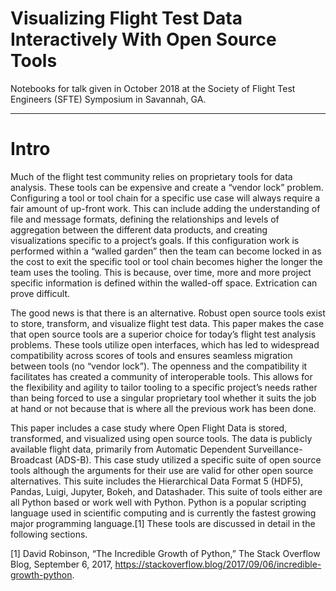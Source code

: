# Visualizing Flight Test Data Interactively With Open Source Tools

Notebooks for talk given in October 2018 at the Society of Flight Test Engineers (SFTE) Symposium in Savannah, GA. 

- - -

# Intro
Much of the flight test community relies on proprietary tools for data analysis. These tools can be expensive and create a “vendor lock” problem. Configuring a tool or tool chain for a specific use case will always require a fair amount of up-front work. This can include adding the understanding of file and message formats, defining the relationships and levels of aggregation between the different data products, and creating visualizations specific to a project’s goals. If this configuration work is performed within a “walled garden” then the team can become locked in as the cost to exit the specific tool or tool chain becomes higher the longer the team uses the tooling. This is because, over time, more and more project specific information is defined within the walled-off space. Extrication can prove difficult. 

The good news is that there is an alternative. Robust open source tools exist to store, transform, and visualize flight test data. This paper makes the case that open source tools are a superior choice for today’s flight test analysis problems. These tools utilize open interfaces, which has led to widespread compatibility across scores of tools and ensures seamless migration between tools (no “vendor lock”). The openness and the compatibility it facilitates has created a community of interoperable tools. This allows for the flexibility and agility to tailor tooling to a specific project’s needs rather than being forced to use a singular proprietary tool whether it suits the job at hand or not because that is where all the previous work has been done. 

This paper includes a case study where Open Flight Data is stored, transformed, and visualized using open source tools. The data is publicly available flight data, primarily from Automatic Dependent Surveillance-Broadcast (ADS-B). This case study utilized a specific suite of open source tools although the arguments for their use are valid for other open source alternatives. This suite includes the Hierarchical Data Format 5 (HDF5), Pandas, Luigi, Jupyter, Bokeh, and Datashader. This suite of tools either are all Python based or work well with Python. Python is a popular scripting language used in scientific computing and is currently the fastest growing major programming language.[1]  These tools are discussed in detail in the following sections. 

[1] David Robinson, “The Incredible Growth of Python,” The Stack Overflow Blog, September 6, 2017, https://stackoverflow.blog/2017/09/06/incredible-growth-python.
